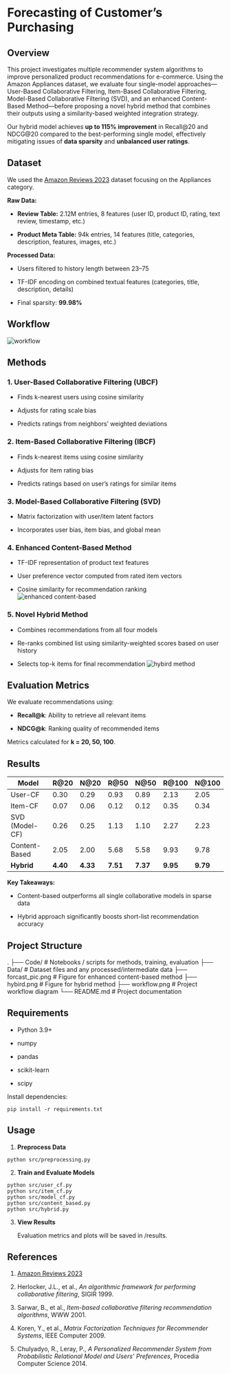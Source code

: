 
# **Forecasting of Customer’s Purchasing**

  

## **Overview**

  

This project investigates multiple recommender system algorithms to improve personalized product recommendations for e-commerce. Using the Amazon Appliances dataset, we evaluate four single-model approaches—User-Based Collaborative Filtering, Item-Based Collaborative Filtering, Model-Based Collaborative Filtering (SVD), and an enhanced Content-Based Method—before proposing a novel hybrid method that combines their outputs using a similarity-based weighted integration strategy.

  

Our hybrid model achieves **up to 115% improvement** in Recall@20 and NDCG@20 compared to the best-performing single model, effectively mitigating issues of **data sparsity** and **unbalanced user ratings**.



## **Dataset**

  

We used the [Amazon Reviews 2023](https://amazon-reviews-2023.github.io/) dataset focusing on the Appliances category.

  

**Raw Data:**

- **Review Table:** 2.12M entries, 8 features (user ID, product ID, rating, text review, timestamp, etc.)
    
- **Product Meta Table:** 94k entries, 14 features (title, categories, description, features, images, etc.)
    

  

**Processed Data:**

- Users filtered to history length between 23–75
    
- TF-IDF encoding on combined textual features (categories, title, description, details)
    
- Final sparsity: **99.98%**
    


## **Workflow**
 ![workflow](./workflow.png)

## **Methods**

  

### **1. User-Based Collaborative Filtering (UBCF)**

- Finds k-nearest users using cosine similarity
    
- Adjusts for rating scale bias
    
- Predicts ratings from neighbors’ weighted deviations
    

  

### **2. Item-Based Collaborative Filtering (IBCF)**

- Finds k-nearest items using cosine similarity
    
- Adjusts for item rating bias
    
- Predicts ratings based on user’s ratings for similar items
    

  

### **3. Model-Based Collaborative Filtering (SVD)**

- Matrix factorization with user/item latent factors
    
- Incorporates user bias, item bias, and global mean
    

  

### **4. Enhanced Content-Based Method**

- TF-IDF representation of product text features
    
- User preference vector computed from rated item vectors
    
- Cosine similarity for recommendation ranking
 ![enhanced content-based](./forcast_pic.png)
    

  

### **5. Novel Hybrid Method**

- Combines recommendations from all four models
    
- Re-ranks combined list using similarity-weighted scores based on user history
    
- Selects top-k items for final recommendation
 ![hybird method](./hybird.png)
    


## **Evaluation Metrics**

  

We evaluate recommendations using:

- **Recall@k**: Ability to retrieve all relevant items
    
- **NDCG@k**: Ranking quality of recommended items
    

  

Metrics calculated for **k = 20, 50, 100**.



## **Results**

|**Model**|**R@20**|**N@20**|**R@50**|**N@50**|**R@100**|**N@100**|
|---|---|---|---|---|---|---|
|User-CF|0.30|0.29|0.93|0.89|2.13|2.05|
|Item-CF|0.07|0.06|0.12|0.12|0.35|0.34|
|SVD (Model-CF)|0.26|0.25|1.13|1.10|2.27|2.23|
|Content-Based|2.05|2.00|5.68|5.58|9.93|9.78|
|**Hybrid**|**4.40**|**4.33**|**7.51**|**7.37**|**9.95**|**9.79**|

**Key Takeaways:**

- Content-based outperforms all single collaborative models in sparse data
    
- Hybrid approach significantly boosts short-list recommendation accuracy
    



## Project Structure

.
├── Code/                 # Notebooks / scripts for methods, training, evaluation
├── Data/                 # Dataset files and any processed/intermediate data
├── forcast_pic.png       # Figure for enhanced content-based method
├── hybird.png            # Figure for hybrid method
├── workflow.png          # Project workflow diagram
└── README.md             # Project documentation



## **Requirements**

- Python 3.9+
    
- numpy
    
- pandas
    
- scikit-learn
    
- scipy
    

  

Install dependencies:

```
pip install -r requirements.txt
```



## **Usage**

1. **Preprocess Data**
    

```
python src/preprocessing.py
```

2. **Train and Evaluate Models**
    

```
python src/user_cf.py
python src/item_cf.py
python src/model_cf.py
python src/content_based.py
python src/hybrid.py
```

3. **View Results**
    
    Evaluation metrics and plots will be saved in /results.
    



## **References**

1. [Amazon Reviews 2023](https://amazon-reviews-2023.github.io/)
    
2. Herlocker, J.L., et al., _An algorithmic framework for performing collaborative filtering_, SIGIR 1999.
    
3. Sarwar, B., et al., _Item-based collaborative filtering recommendation algorithms_, WWW 2001.
    
4. Koren, Y., et al., _Matrix Factorization Techniques for Recommender Systems_, IEEE Computer 2009.
    
5. Chulyadyo, R., Leray, P., _A Personalized Recommender System from Probabilistic Relational Model and Users’ Preferences_, Procedia Computer Science 2014.
    




